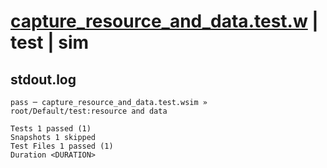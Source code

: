 # [capture_resource_and_data.test.w](../../../../../examples/tests/valid/capture_resource_and_data.test.w) | test | sim

## stdout.log
```log
pass ─ capture_resource_and_data.test.wsim » root/Default/test:resource and data

Tests 1 passed (1)
Snapshots 1 skipped
Test Files 1 passed (1)
Duration <DURATION>
```

